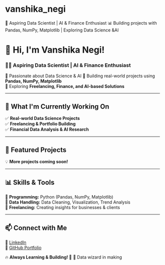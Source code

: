 # vanshika_negi
🚀 Aspiring Data Scientist | AI &amp; Finance Enthusiast 📊 Building projects with Pandas, NumPy, Matplotlib | Exploring Data Science &amp;AI

# 🚀 Hi, I'm Vanshika Negi!  

### 🧑‍💻 Aspiring Data Scientist | AI & Finance Enthusiast  

🔹 Passionate about Data Science & AI 
🔹 Building real-world projects using **Pandas, NumPy, Matplotlib**  
🔹 Exploring **Freelancing, Finance, and AI-based Solutions**  

---

## 📌 What I'm Currently Working On  
✅ **Real-world Data Science Projects**  
✅ **Freelancing & Portfolio Building**  
✅ **Financial Data Analysis & AI Research**  

---

## 🚀 Featured Projects  
 

💡 **More projects coming soon!**  

---

## 📊 Skills & Tools  
🔹 **Programming:** Python (Pandas, NumPy, Matplotlib)  
🔹 **Data Handling:** Data Cleaning, Visualization, Trend Analysis  
🔹 **Freelancing:** Creating insights for businesses & clients  

---

## 📫 Connect with Me  
💼 [LinkedIn](www.linkedin.com/in/vanshikanegi)  
📂 [GitHub Portfolio](https://github.com/van-neg)  

🔥 **Always Learning & Building! 🚀**
🧙 Data wizard in making 

